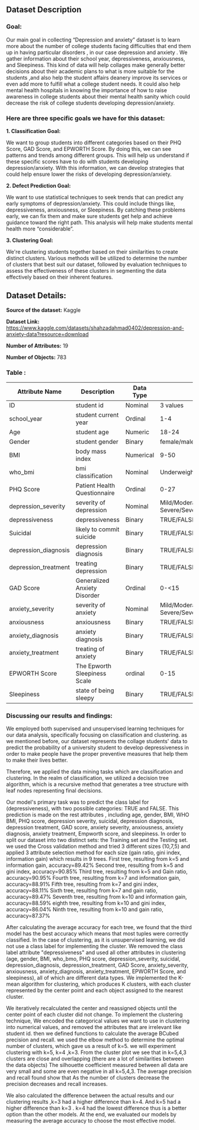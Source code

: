 ## Dataset Description

### Goal:

Our main goal in collecting “Depression and anxiety” dataset is to learn more about the number of college students facing difficulties that end them up in having particular disorders , in our case depression and anxiety . We gather information about their school year, depressiveness, anxiousness, and Sleepiness. This kind of data will help collages make generally better decisions about their academic plans to what is more suitable for the students ,and also  help the student affairs deanery improve its services or even add more to fulfill what a college student needs. It could also help mental health hospitals in knowing the importance of how to raise awareness in college students about their mental health sanity which could decrease the risk of college students developing depression/anxiety.


### Here are three specific goals we have for this dataset:

**1. Classification Goal:**

We want to group students into different categories based on their PHQ Score, GAD Score, and EPWORTH Score. By doing this, we can see patterns and trends among different groups. This will help us understand if these specific scores have to do with students developing depression/anxiety. With this information, we can develop strategies that could help ensure lower the risks of developing depression/anxiety.


**2. Defect Prediction Goal:**

We want to use statistical techniques to seek trends that can predict any early symptoms of depression/anxiety. This could include things like, depressiveness, anxiousness, or Sleepiness.  By catching these problems early, we can fix them and make sure students get help and achieve guidance toward the right path. This analysis will help  make students mental health more “considerable”.

**3. Clustering Goal:**

We're clustering students together based on their similarities to create distinct clusters. Various methods will be utilized to determine the number of clusters that best suit our dataset, followed by evaluation techniques to assess the effectiveness of these clusters in segmenting the data effectively based on their inherent features.


## Dataset Details:

**Source of the dataset:** Kaggle

**Dataset Link:** https://www.kaggle.com/datasets/shahzadahmad0402/depression-and-anxiety-data?resource=download

**Number of Attributes:** 19

**Number of Objects:** 783

### Table :

| **Attribute Name**  | **Description**             | **Data Type**       | **Possible Values**                               |
|---------------------|-----------------------------|---------------------|----------------------------------------------------|
|ID                   |student id                   |Nominal              |3 values                                            |
|school_year          |student current year         |Ordinal              |1-4                                                 |
|Age                  |student age                  |Numeric              |18-24                                               |
|Gender               |student gender               |Binary               |female/male                                         |
|BMI                  |body mass index              |Numerical            |9-50                                                |
|who_bmi              |bmi classification           |Nominal              |Underweight/Normal/Overweight/Obese                 |
|PHQ Score            |Patient Health Questionnaire |Ordinal              |0-27                                                |
|depression_severity  |severity of depression       |Nominal              |Mild/Moderate/Moderately Severe/Severe/None-Minimal |
|depressiveness       |depressiveness               |Binary               |TRUE/FALSE                                          |
|Suicidal             |likely to commit suicide     |Binary               |TRUE/FALSE                                          |  
|depression_diagnosis |depression diagnosis         |Binary               |TRUE/FALSE                                          |
|depression_treatment |treating depression          |Binary               |TRUE/FALSE                                          |
|GAD Score            |Generalized Anxiety Disorder |Ordinal              |0-<15                                               |
|anxiety_severity     |severity of anxiety          |Nominal              |Mild/Moderate/Moderately Severe/Severe/None-Minimal |
|anxiousness          |anxiousness                  |Binary               |TRUE/FALSE                                          |
|anxiety_diagnosis    |anxiety diagnosis            |Binary               |TRUE/FALSE                                          |
|anxiety_treatment    |treating of anxiety          |Binary               |TRUE/FALSE                                          |
|EPWORTH Score        |The Epworth Sleepiness Scale |ordinal              |0-15                                                |
|Sleepiness           |state of being sleepy        |Binary               |TRUE/FALSE                                          |


### Discussing our results and findings: 

We employed both supervised and unsupervised learning techniques for our data analysis, specifically focusing on classification and clustering. as we mentioned before, our dataset represents the collage students' data to predict the probability of a university student to develop depressiveness in order to make people have the proper preventive measures that help them to make their lives better.

Therefore, we applied the data mining tasks which are classification and clustering. In the realm of classification, we utilized a decision tree algorithm, which is a recursive method that generates a tree structure with leaf nodes representing final decisions.

Our model's primary task was to predict the class label for (depressiveness), with two possible categories: TRUE and FALSE. This prediction is made on the rest attributes , including age, gender, BMI, WHO BMI, PHQ score, depression severity, suicidal, depression diagnosis, depression treatment, GAD score, anxiety severity, anxiousness, anxiety diagnosis, anxiety treatment, Empworth score, and sleepiness. 
In order to split our dataset into two distinct sets: the Training set and the Testing set. we used the Cross validation method and tried 3 different sizes (10,7,5) and applied 3 attribute selection method for each size (gain ratio, gini index, information gain) which results in 9 trees. First tree, resulting from k=5 and information gain, accuracy=89.42% Second tree, resulting from k=5 and gini index, accuracy=90.85% Third tree, resulting from k=5 and Gain ratio, accuracy=90.95% Fourth tree, resulting from k=7 and information gain, accuracy=88.91% Fifth tree, resulting from k=7 and gini index, accuracy=88.11% Sixth tree, resulting from k=7 and gain ratio, accuracy=89.47% Seventh tree, resulting from k=10 and information gain, accuracy=88.59% eighth tree, resulting from k=10 and gini index, accuracy=86.04% Ninth tree, resulting from k=10 and gain ratio, accuracy=87.37% 

After calculating the average accuracy for each tree, we found that the third model has the best accuracy which means that most tuples were correctly classified. In the case of clustering, as it is unsupervised learning, we did not use a class label for implementing the cluster. We removed the class label attribute "depressiveness" and used all other attributes in clustering (age, gender, BMI, who_bmo, PHQ score, depression_severity, suicidal, depression_diagnosis, depression_treatment, GAD Score, anxiety_severity, anxiousness, anxiety_diagnosis, anxiety_treatment, EPWORTH Score, and sleepiness), all of which are different data types. We implemented the K-mean algorithm for clustering, which produces K clusters, with each cluster represented by the center point and each object assigned to the nearest cluster. 

We iteratively recalculated the center and reassigned objects until the center point of each cluster did not change. To implement the clustering technique, We encoded the categorical values we want to use in clustering into numerical values, and removed the attributes that are irrelevant like student id. then we defined functions to calculate the average BCubed precision and recall. we used the elbow method to determine the optimal number of clusters, which gave us a result of k=5. we will experiment clustering with k=5, k=4 ,k=3. From the cluster plot we see that in k=5,4,3 clusters are close and overlapping (there are a lot of similarities between the data objects) The silhouette coefficient measured between all data are very small and some are even negative in all k=5,4,3. The average precision and recall found show that As the number of clusters decrease the precision decreases and recall increases.

We also calculated the difference between the actual results and our clustering results ,k=3 had a higher difference than k=4. And k=5 had a higher difference than k=3 . k=4 had the lowest difference thus is a better option than the other models. At the end, we evaluated our models by measuring the average accuracy to choose the most effective model.
